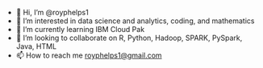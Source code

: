 - 👋 Hi, I’m @royphelps1
- 👀 I’m interested in data science and analytics, coding, and mathematics
- 🌱 I’m currently learning IBM Cloud Pak
- 💞️ I’m looking to collaborate on R, Python, Hadoop, SPARK, PySpark, Java, HTML
- 📫 How to reach me royphelps1@gmail.com




<!---
royphelps1/royphelps1 is a ✨ special ✨ repository because its `README.md` (this file) appears on your GitHub profile.
You can click the Preview link to take a look at your changes.
--->
